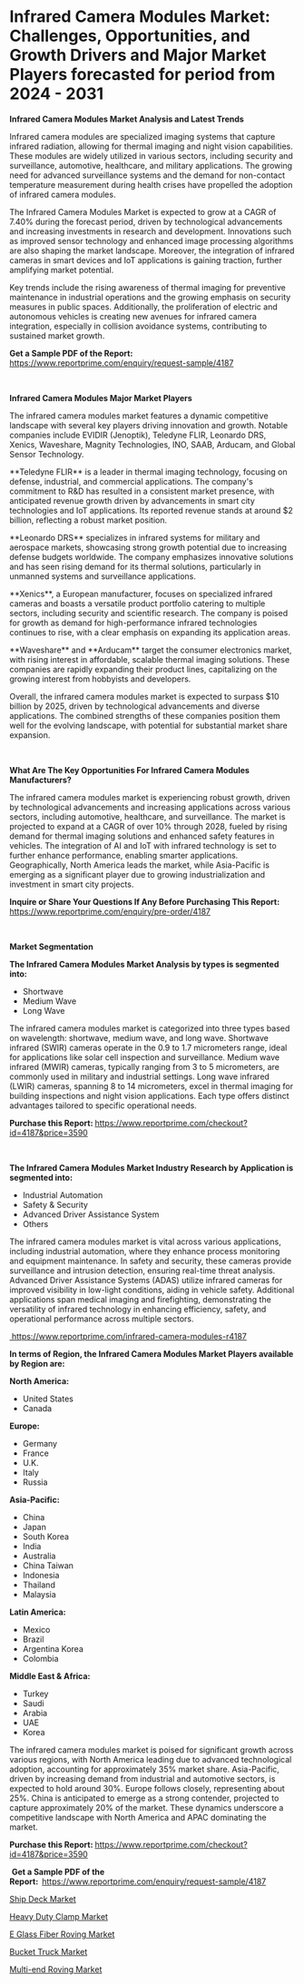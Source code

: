 <p><h1>Infrared Camera Modules Market: Challenges, Opportunities, and Growth Drivers and Major Market Players forecasted for period from 2024 - 2031</h1></p><p><strong>Infrared Camera Modules Market Analysis and Latest Trends</strong></p>
<p><p>Infrared camera modules are specialized imaging systems that capture infrared radiation, allowing for thermal imaging and night vision capabilities. These modules are widely utilized in various sectors, including security and surveillance, automotive, healthcare, and military applications. The growing need for advanced surveillance systems and the demand for non-contact temperature measurement during health crises have propelled the adoption of infrared camera modules.</p><p>The Infrared Camera Modules Market is expected to grow at a CAGR of 7.40% during the forecast period, driven by technological advancements and increasing investments in research and development. Innovations such as improved sensor technology and enhanced image processing algorithms are also shaping the market landscape. Moreover, the integration of infrared cameras in smart devices and IoT applications is gaining traction, further amplifying market potential.</p><p>Key trends include the rising awareness of thermal imaging for preventive maintenance in industrial operations and the growing emphasis on security measures in public spaces. Additionally, the proliferation of electric and autonomous vehicles is creating new avenues for infrared camera integration, especially in collision avoidance systems, contributing to sustained market growth.</p></p>
<p><strong>Get a Sample PDF of the Report:&nbsp;</strong> <a href="https://www.reportprime.com/enquiry/request-sample/4187">https://www.reportprime.com/enquiry/request-sample/4187</a></p>
<p>&nbsp;</p>
<p><strong>Infrared Camera Modules Major Market Players</strong></p>
<p><p>The infrared camera modules market features a dynamic competitive landscape with several key players driving innovation and growth. Notable companies include EVIDIR (Jenoptik), Teledyne FLIR, Leonardo DRS, Xenics, Waveshare, Magnity Technologies, INO, SAAB, Arducam, and Global Sensor Technology. </p><p>**Teledyne FLIR** is a leader in thermal imaging technology, focusing on defense, industrial, and commercial applications. The company's commitment to R&D has resulted in a consistent market presence, with anticipated revenue growth driven by advancements in smart city technologies and IoT applications. Its reported revenue stands at around $2 billion, reflecting a robust market position.</p><p>**Leonardo DRS** specializes in infrared systems for military and aerospace markets, showcasing strong growth potential due to increasing defense budgets worldwide. The company emphasizes innovative solutions and has seen rising demand for its thermal solutions, particularly in unmanned systems and surveillance applications. </p><p>**Xenics**, a European manufacturer, focuses on specialized infrared cameras and boasts a versatile product portfolio catering to multiple sectors, including security and scientific research. The company is poised for growth as demand for high-performance infrared technologies continues to rise, with a clear emphasis on expanding its application areas.</p><p>**Waveshare** and **Arducam** target the consumer electronics market, with rising interest in affordable, scalable thermal imaging solutions. These companies are rapidly expanding their product lines, capitalizing on the growing interest from hobbyists and developers. </p><p>Overall, the infrared camera modules market is expected to surpass $10 billion by 2025, driven by technological advancements and diverse applications. The combined strengths of these companies position them well for the evolving landscape, with potential for substantial market share expansion.</p></p>
<p>&nbsp;</p>
<p><strong>What Are The Key Opportunities For Infrared Camera Modules Manufacturers?</strong></p>
<p><p>The infrared camera modules market is experiencing robust growth, driven by technological advancements and increasing applications across various sectors, including automotive, healthcare, and surveillance. The market is projected to expand at a CAGR of over 10% through 2028, fueled by rising demand for thermal imaging solutions and enhanced safety features in vehicles. The integration of AI and IoT with infrared technology is set to further enhance performance, enabling smarter applications. Geographically, North America leads the market, while Asia-Pacific is emerging as a significant player due to growing industrialization and investment in smart city projects.</p></p>
<p><strong>Inquire or Share Your Questions If Any Before Purchasing This Report:</strong> <a href="https://www.reportprime.com/enquiry/pre-order/4187">https://www.reportprime.com/enquiry/pre-order/4187</a></p>
<p>&nbsp;</p>
<p><strong>Market Segmentation</strong></p>
<p><strong>The Infrared Camera Modules Market Analysis by types is segmented into:</strong></p>
<p><ul><li>Shortwave</li><li>Medium Wave</li><li>Long Wave</li></ul></p>
<p><p>The infrared camera modules market is categorized into three types based on wavelength: shortwave, medium wave, and long wave. Shortwave infrared (SWIR) cameras operate in the 0.9 to 1.7 micrometers range, ideal for applications like solar cell inspection and surveillance. Medium wave infrared (MWIR) cameras, typically ranging from 3 to 5 micrometers, are commonly used in military and industrial settings. Long wave infrared (LWIR) cameras, spanning 8 to 14 micrometers, excel in thermal imaging for building inspections and night vision applications. Each type offers distinct advantages tailored to specific operational needs.</p></p>
<p><strong>Purchase this Report:&nbsp;</strong><a href="https://www.reportprime.com/checkout?id=4187&price=3590">https://www.reportprime.com/checkout?id=4187&price=3590</a></p>
<p>&nbsp;</p>
<p><strong>The Infrared Camera Modules Market Industry Research by Application is segmented into:</strong></p>
<p><ul><li>Industrial Automation</li><li>Safety & Security</li><li>Advanced Driver Assistance System</li><li>Others</li></ul></p>
<p><p>The infrared camera modules market is vital across various applications, including industrial automation, where they enhance process monitoring and equipment maintenance. In safety and security, these cameras provide surveillance and intrusion detection, ensuring real-time threat analysis. Advanced Driver Assistance Systems (ADAS) utilize infrared cameras for improved visibility in low-light conditions, aiding in vehicle safety. Additional applications span medical imaging and firefighting, demonstrating the versatility of infrared technology in enhancing efficiency, safety, and operational performance across multiple sectors.</p></p>
<p><a href="https://www.reportprime.com/infrared-camera-modules-r4187">&nbsp;https://www.reportprime.com/infrared-camera-modules-r4187</a></p>
<p><strong>In terms of Region, the Infrared Camera Modules Market Players available by Region are:</strong></p>
<p>
    <p> <strong> North America: </strong>
        <ul>
            <li>United States</li>
            <li>Canada</li>
        </ul>
        </p> 
    <p> <strong> Europe: </strong>
        <ul>
            <li>Germany</li>
            <li>France</li>
            <li>U.K.</li>
            <li>Italy</li>
            <li>Russia</li>
        </ul>
        </p> 
    <p> <strong> Asia-Pacific: </strong>
        <ul>
            <li>China</li>
            <li>Japan</li>
            <li>South Korea</li>
            <li>India</li>
            <li>Australia</li>
            <li>China Taiwan</li>
            <li>Indonesia</li>
            <li>Thailand</li>
            <li>Malaysia</li>
        </ul>
        </p> 
    <p> <strong> Latin America: </strong>
        <ul>
            <li>Mexico</li>
            <li>Brazil</li>
            <li>Argentina Korea</li>
            <li>Colombia</li>
        </ul>
        </p> 
    <p> <strong> Middle East & Africa: </strong>
        <ul>
            <li>Turkey</li>
            <li>Saudi</li>
            <li>Arabia</li>
            <li>UAE</li>
            <li>Korea</li>
        </ul>
    </p>
    </p>
<p><p>The infrared camera modules market is poised for significant growth across various regions, with North America leading due to advanced technological adoption, accounting for approximately 35% market share. Asia-Pacific, driven by increasing demand from industrial and automotive sectors, is expected to hold around 30%. Europe follows closely, representing about 25%. China is anticipated to emerge as a strong contender, projected to capture approximately 20% of the market. These dynamics underscore a competitive landscape with North America and APAC dominating the market.</p></p>
<p><strong>Purchase this Report: </strong><a href="https://www.reportprime.com/checkout?id=4187&price=3590">https://www.reportprime.com/checkout?id=4187&price=3590</a></p>
<p>&nbsp;<strong>Get a Sample PDF of the Report:&nbsp;&nbsp;</strong><a href="https://www.reportprime.com/enquiry/request-sample/4187">https://www.reportprime.com/enquiry/request-sample/4187</a></p>
<p><strong></strong></p>
<p><p><a href="https://www.linkedin.com/pulse/charting-future-comprehensive-analysis-global-ship-deck-market-opymc?trackingId=vuRRxmtzQNO7hyBf0wE0yw%3D%3D">Ship Deck Market</a></p><p><a href="https://www.linkedin.com/pulse/heavy-duty-clamp-industry-analysis-report-its-market-size-share-7r3uc?trackingId=1o1nImscSxOTbmlG1nVTfg%3D%3D">Heavy Duty Clamp Market</a></p><p><a href="https://issuu.com/reportprime-2/docs/e-glass-fiber-roving-market-size-20_70c7f433212fb7">E Glass Fiber Roving Market</a></p><p><a href="https://www.linkedin.com/pulse/what-current-future-prospects-bucket-truck-market-analysis-directions-jkbhc?trackingId=vzb4ae5sR02%2Fxhtv%2Ftlt1w%3D%3D">Bucket Truck Market</a></p><p><a href="https://issuu.com/reportprime-2/docs/multi-end-roving-market-size-2030.p_477cecd75c7535">Multi-end Roving Market</a></p></p>